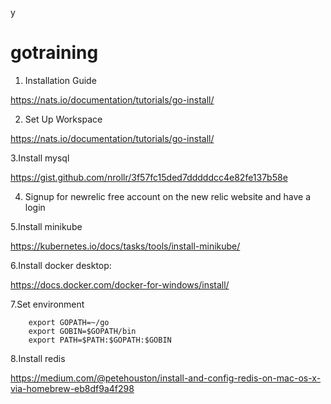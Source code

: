 y

# gotraining

1. Installation Guide 

https://nats.io/documentation/tutorials/go-install/ 

2. Set Up  Workspace

https://nats.io/documentation/tutorials/go-install/

3.Install mysql

https://gist.github.com/nrollr/3f57fc15ded7dddddcc4e82fe137b58e

4. Signup for newrelic free account on the new relic website and have a login

5.Install minikube

https://kubernetes.io/docs/tasks/tools/install-minikube/

6.Install docker desktop:

https://docs.docker.com/docker-for-windows/install/

7.Set environment

		export GOPATH=~/go
  		export GOBIN=$GOPATH/bin
		export PATH=$PATH:$GOPATH:$GOBIN
8.Install redis

https://medium.com/@petehouston/install-and-config-redis-on-mac-os-x-via-homebrew-eb8df9a4f298